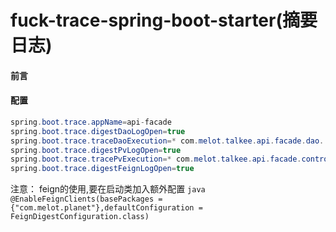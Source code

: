 # fuck-trace-spring-boot-starter(摘要日志)

#### 前言



#### 配置

```java
spring.boot.trace.appName=api-facade
spring.boot.trace.digestDaoLogOpen=true
spring.boot.trace.traceDaoExecution=* com.melot.talkee.api.facade.dao..*.*(..)
spring.boot.trace.digestPvLogOpen=true
spring.boot.trace.tracePvExecution=* com.melot.talkee.api.facade.controller..*.*(..)
spring.boot.trace.digestFeignLogOpen=true
```
注意：
    feign的使用,要在启动类加入额外配置
    ```java
    @EnableFeignClients(basePackages = {"com.melot.planet"},defaultConfiguration = FeignDigestConfiguration.class)
    ```
    

